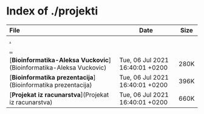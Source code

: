 # Index of ./projekti

File | Date | Size
:--- | --- | ---
[.](.) | |
[..](..) | |
[**<span>Bioinformatika-Aleksa Vuckovic</span>**](Bioinformatika-Aleksa Vuckovic) | Tue, 06 Jul 2021 16:40:01 +0200 | 280K
[**<span>Bioinformatika prezentacija</span>**](Bioinformatika prezentacija) | Tue, 06 Jul 2021 16:40:01 +0200 | 396K
[**<span>Projekat iz racunarstva</span>**](Projekat iz racunarstva) | Tue, 06 Jul 2021 16:40:01 +0200 | 660K
